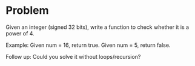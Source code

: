 Problem===Given an integer (signed 32 bits), write a function to check whether it is a power of 4.Example:Given num = 16, return true. Given num = 5, return false.Follow up: Could you solve it without loops/recursion?